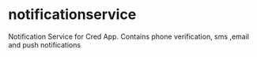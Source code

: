 # notificationservice
Notification Service for Cred App. Contains phone verification, sms ,email and push notifications
